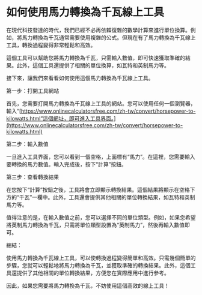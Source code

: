 如何使用馬力轉換為千瓦線上工具
===============

在現代科技發達的時代，我們已經不必再依賴復雜的數學計算來進行單位換算。例如，將馬力轉換為千瓦通常需要使用複雜的公式。但現在有了馬力轉換為千瓦線上工具，轉換過程變得非常輕鬆和高效。

這個工具可以幫助您將馬力轉換為千瓦，只需輸入數值，即可快速獲取準確的結果。此外，這個工具還提供了相關的單位換算，如瓦特和英制馬力等。

接下來，讓我們來看看如何使用這個馬力轉換為千瓦線上工具。

第一步：打開工具網站

首先，您需要打開馬力轉換為千瓦線上工具的網站。您可以使用任何一個瀏覽器，輸入“[https://www.onlinecalculatorsfree.com/zh-tw/convert/horsepower-to-kilowatts.html”這個網址，即可進入工具界面。](https://www.onlinecalculatorsfree.com/zh-tw/convert/horsepower-to-kilowatts.html)

第二步：輸入數值

一旦進入工具界面，您可以看到一個空格，上面標有“馬力”。在這裡，您需要輸入要轉換的馬力數值。輸入完成後，按下“計算”按鈕。

第三步：查看轉換結果

在您按下“計算”按鈕之後，工具將會立即顯示轉換結果。這個結果將顯示在空格下方的“千瓦”一欄中。此外，工具還會提供其他相關的單位轉換結果，如瓦特和英制馬力等。

值得注意的是，在輸入數值之前，您可以選擇不同的單位類型。例如，如果您希望將英制馬力轉換為千瓦，只需將單位類型設置為“英制馬力”，然後再輸入數值即可。

總結：

使用馬力轉換為千瓦線上工具，可以使轉換過程變得簡單和高效。只需幾個簡單的步驟，您就可以輕鬆地將馬力轉換為千瓦，並獲取準確的轉換結果。此外，這個工具還提供了其他相關的單位轉換結果，方便您在實際應用中進行參考。

因此，如果您需要將馬力轉換為千瓦，不妨使用這個高效的線上工具！